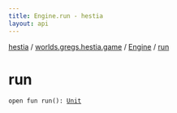 ```yaml
---
title: Engine.run - hestia
layout: api
---
```


<div class='api-docs-breadcrumbs'><a href="../../index.html">hestia</a> / <a href="../index.html">worlds.gregs.hestia.game</a> / <a href="index.html">Engine</a> / <a href="./run.html">run</a></div>

# run

<div class="signature"><code><span class="keyword">open</span> <span class="keyword">fun </span><span class="identifier">run</span><span class="symbol">(</span><span class="symbol">)</span><span class="symbol">: </span><a href="https://kotlinlang.org/api/latest/jvm/stdlib/kotlin/-unit/index.html"><span class="identifier">Unit</span></a></code></div>
